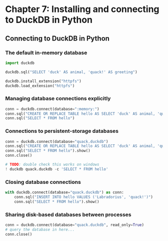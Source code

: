 # Chapter 7: Installing and connecting to DuckDB in Python

## Connecting to DuckDB in Python

### The default in-memory database

```python
import duckdb

duckdb.sql("SELECT 'duck' AS animal, 'quack!' AS greeting")
```

```python
duckdb.install_extension("httpfs")
duckdb.load_extension("httpfs")
```

### Managing database connections explicitly

```python
conn = duckdb.connect(database=":memory:")
conn.sql("CREATE OR REPLACE TABLE hello AS SELECT 'duck' AS animal, 'quack!' AS greeting")
conn.sql("SELECT * FROM hello")
```

### Connections to persistent-storage databases

```python
conn = duckdb.connect(database="quack.duckdb")
conn.sql("CREATE OR REPLACE TABLE hello AS SELECT 'duck' AS animal, 'quack!' AS greeting")
conn.sql("SELECT * FROM hello").show()
conn.close()
```

```python
# TODO: double check this works on windows
! duckdb quack.duckdb -c 'SELECT * FROM hello'
```

### Closing database connections

```python
with duckdb.connect(database="quack.duckdb") as conn:
    conn.sql("INSERT INTO hello VALUES ('Labradorius', 'quack!')")
    conn.sql("SELECT * FROM hello").show()
```

### Sharing disk-based databases between processes

```python
conn = duckdb.connect(database="quack.duckdb", read_only=True)
# query the database in here...
conn.close()
```
